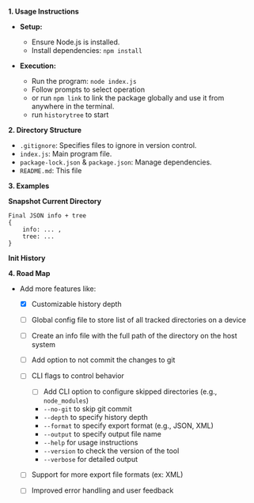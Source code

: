 **1. Usage Instructions**

- **Setup:**
  - Ensure Node.js is installed.
  - Install dependencies: `npm install`

- **Execution:**
  - Run the program: `node index.js`
  - Follow prompts to select operation
  - or run `npm link` to link the package globally and use it from anywhere in the terminal.
  - run `historytree` to start

**2. Directory Structure**
- `.gitignore`: Specifies files to ignore in version control.
- `index.js`: Main program file.
- `package-lock.json` & `package.json`: Manage dependencies.
- `README.md`: This file

**3. Examples**

**Snapshot Current Directory**

```
Final JSON info + tree 
{
	info: ... , 
	tree: ...
}
```

**Init History**

**4. Road Map**
- Add more features like:
  - [x] Customizable history depth
  - [ ] Global config file to store list of all tracked directories on a device
  - [ ] Create an info file with the full path of the directory on the host system 
  - [ ] Add option to not commit the changes to git
  - [ ] CLI flags to control behavior 
    - [ ] Add CLI option to configure skipped directories (e.g., `node_modules`)
    - `--no-git` to skip git commit
    - `--depth` to specify history depth
    - `--format` to specify export format (e.g., JSON, XML)
    - `--output` to specify output file name
    - `--help` for usage instructions
    - `--version` to check the version of the tool
    - `--verbose` for detailed output
  - [ ] Support for more export file formats (ex: XML)
  - [ ] Improved error handling and user feedback


